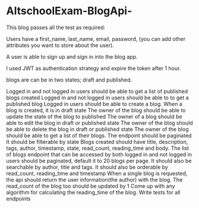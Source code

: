 # AltschoolExam-BlogApi-

This blog passes all the test as required:

Users  have a first_name, last_name, email, password, (you can add other attributes you want to store about the user).

A user is able to sign up and sign in into the blog app.

I used JWT as authentication strategy and expire the token after 1 hour.

 blogs are can be in two states; draft and published.
 
Logged in and not logged in users should be able to get a list of published blogs created
Logged in and not logged in users should be able to to get a published blog
Logged in users should be able to create a blog.
When a blog is created, it is in draft state
The owner of the blog should be able to update the state of the blog to published
 The owner of a blog should be able to edit the blog in draft or published state
 The owner of the blog should be able to delete the blog in draft or published state
The owner of the blog should be able to get a list of their blogs. 
The endpoint should be paginated
It should be filterable by state
Blogs created should have title, description, tags, author, timestamp, state, read_count, reading_time and body.
The list of blogs endpoint that can be accessed by both logged in and not logged in users should be paginated, 
default it to 20 blogs per page. 
It should also be searchable by author, title and tags.
It should also be orderable by read_count, reading_time and timestamp
When a single blog is requested, the api should return the user information(the author) with the blog. The read_count of the blog too should be updated by 1
Come up with any algorithm for calculating the reading_time of the blog.
Write tests for all endpoints
